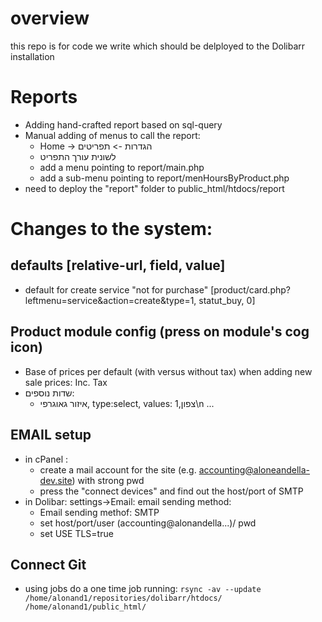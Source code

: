 # overview
this repo is for code we write which should be delployed to the Dolibarr installation

# Reports
- Adding hand-crafted report based on sql-query
- Manual adding of menus to call the report:
  - Home -> הגדרות
                  -> תפריטים
  - לשונית עורך התפריט
  - add a menu pointing to report/main.php
  - add a sub-menu pointing to report/menHoursByProduct.php
- need to deploy the "report" folder to public_html/htdocs/report


# Changes to the system:
## defaults [relative-url, field, value]
- default for create service "not for purchase" [product/card.php?leftmenu=service&action=create&type=1, statut_buy, 0]

## Product module config (press on module's cog icon)
- Base of prices per default (with versus without tax) when adding new sale prices: Inc. Tax
- שדות נוספים:
  - איזור גאוגרפי, type:select, values: 1,צפון\n ...

## EMAIL setup
- in cPanel :
  - create a mail account for the site (e.g. accounting@aloneandella-dev.site) with strong pwd
  - press the "connect devices" and find out the host/port of SMTP
- in Dolibar: settings->Email: email sending method:
  - Email sending methof: SMTP
  - set host/port/user (accounting@alonandella...)/ pwd
  - set USE TLS=true

## Connect Git
 - using jobs do a one time job running:
   `rsync -av --update /home/alonand1/repositories/dolibarr/htdocs/ /home/alonand1/public_html/`